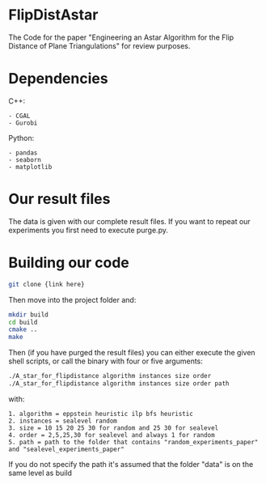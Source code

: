 # FlipDistAstar
The Code for the paper "Engineering an Astar Algorithm for the Flip Distance of Plane Triangulations" for review purposes.

# Dependencies
C++:

	- CGAL
	- Gurobi

Python:

 	- pandas
	- seaborn
 	- matplotlib



# Our result files
The data is given with our complete result files. If you want to repeat our experiments you first need to execute purge.py.



# Building our code 
```bash
git clone {link here}
```
Then move into the project folder and:
```bash
mkdir build
cd build
cmake ..
make 
```

Then (if you have purged the result files) you can either execute the given shell scripts, or call the binary with four or five arguments:
```bash
./A_star_for_flipdistance algorithm instances size order 
./A_star_for_flipdistance algorithm instances size order path
```
with:

	1. algorithm = eppstein heuristic ilp bfs heuristic
	2. instances = sealevel random
	3. size = 10 15 20 25 30 for random and 25 30 for sealevel
	4. order = 2,5,25,30 for sealevel and always 1 for random
	5. path = path to the folder that contains "random_experiments_paper" and "sealevel_experiments_paper"

If you do not specify the path it's assumed that the folder "data" is on the same level as build
